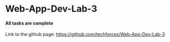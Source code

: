 # Web-App-Dev-Lab-3
 
#### All tasks are complete

Link to the github page: https://github.com/techforces/Web-App-Dev-Lab-3